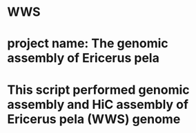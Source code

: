 # WWS
# project name: The genomic assembly of Ericerus pela
# This script performed genomic assembly and HiC assembly of Ericerus pela (WWS) genome
